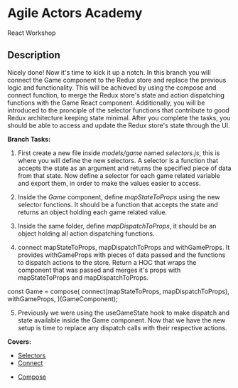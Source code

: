 # Agile Actors Academy

React Workshop

## Description

Nicely done! Now it's time to kick it up a notch. In this branch you will connect the Game component to the Redux store and replace the previous logic and functionality. This will be achieved by using the compose and connect function, to merge the Redux store's state and action dispatching functions with the Game React component. Additionally, you will be introduced to the pronciple of the selector functions that contribute to good Redux architecture keeping state minimal. After you complete the tasks, you should be able to access and update the Redux store's state through the UI.

**Branch Tasks:**

1. First create a new file inside _models/game_ named _selectors.js_, this is where you will define the new selectors. A selector is a function that accepts the state as an argument and returns the specified piece of data from that state. Now define a selector for each game related variable and export them, in order to make the values easier to access.

2. Inside the _Game_ component, define _mapStateToProps_ using the new selector functions. It should be a function that accepts the state and returns an object holding each game related value.

3. Inside the same folder, define _mapDispatchToProps_, it should be an object holding all action dispatching functions.

4. connect mapStateToProps, mapDispatchToProps and withGameProps. It provides withGameProps with pieces of data passed and the functions to dispatch actions to the store. Return a HOC that wraps the component that was passed and merges it's props with mapStateToProps and mapDispatchToProps.

const Game = compose(
connect(mapStateToProps, mapDispatchToProps),
withGameProps,
)(GameComponent);

5. Previously we were using the useGameState hook to make dispatch and state available inside the Game component. Now that we have the new setup is time to replace any dispatch calls with their respective actions.

**Covers:**

- [Selectors](https://redux.js.org/usage/deriving-data-selectors)
- [Connect](https://react-redux.js.org/api/connect)
<!-- Compose page from docs is pretty meh maybe find another resource, or just add explanation here in README -->
- [Compose](https://redux.js.org/api/compose)
